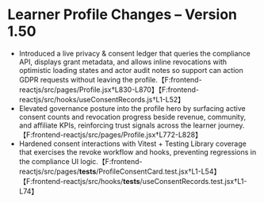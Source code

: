 # Learner Profile Changes – Version 1.50

- Introduced a live privacy & consent ledger that queries the compliance API, displays grant metadata, and allows inline revocations with optimistic loading states and actor audit notes so support can action GDPR requests without leaving the profile.【F:frontend-reactjs/src/pages/Profile.jsx†L830-L870】【F:frontend-reactjs/src/hooks/useConsentRecords.js†L1-L52】
- Elevated governance posture into the profile hero by surfacing active consent counts and revocation progress beside revenue, community, and affiliate KPIs, reinforcing trust signals across the learner journey.【F:frontend-reactjs/src/pages/Profile.jsx†L772-L828】
- Hardened consent interactions with Vitest + Testing Library coverage that exercises the revoke workflow and hooks, preventing regressions in the compliance UI logic.【F:frontend-reactjs/src/pages/__tests__/ProfileConsentCard.test.jsx†L1-L54】【F:frontend-reactjs/src/hooks/__tests__/useConsentRecords.test.jsx†L1-L74】
